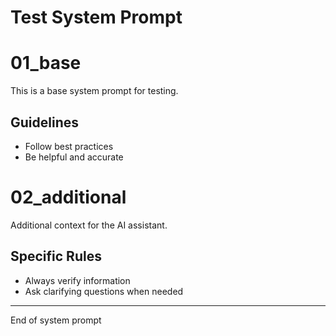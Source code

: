 # Test System Prompt

# 01_base

This is a base system prompt for testing.

## Guidelines

- Follow best practices
- Be helpful and accurate

# 02_additional

Additional context for the AI assistant.

## Specific Rules

- Always verify information
- Ask clarifying questions when needed

---
End of system prompt